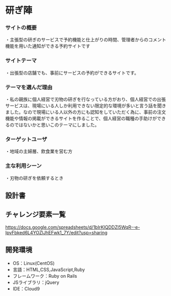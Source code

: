 # 研ぎ陣

### サイトの概要
・主張型の研ぎのサービスで予約機能と仕上がりの時間、管理者からのコメント機能を用いた通知ができる予約サイトです
### サイトテーマ
・出張型の店舗でも、事前にサービスの予約ができるサイトです。

### テーマを選んだ理由
・私の親族に個人経営で刃物の研ぎを行なっている方がおり、個人経営での出張サービスは、現場にいる人しか利用できない限定的な環境が多いと言う話を聞きました。なので現場にいる人以外の方にも認知をしていただく為に、事前の注文機能や情報の掲載ができるサイトを作ることで、個人経営の職種の手助けができるのではないかと思いこのテーマにしました。

### ターゲットユーザ
・地域の主婦層、飲食業を営む方

### 主な利用シーン
・刃物の研ぎを依頼するとき
## 設計書


## チャレンジ要素一覧
https://docs.google.com/spreadsheets/d/1bIrKIQDDZl5WqR--e-IpvFbked6L4YOZlJhEFwk1_7Y/edit?usp=sharing

## 開発環境
- OS：Linux(CentOS)
- 言語：HTML,CSS,JavaScript,Ruby
- フレームワーク：Ruby on Rails
- JSライブラリ：jQuery
- IDE：Cloud9